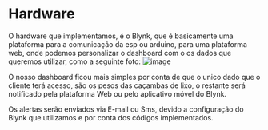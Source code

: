 # Hardware

O hardware que implementamos, é o Blynk, que é basicamente uma plataforma para a comunicação da esp ou arduino, para uma plataforma web, onde podemos personalizar o dashboard com o os dados que queremos utilizar, como a seguinte foto:
![image](https://github.com/user-attachments/assets/6f93e457-7c96-48a1-9da6-d6eeb574e13e)

O nosso dashboard ficou mais simples por conta de que o unico dado que o cliente terá acesso, são os pesos das caçambas de lixo, o restante será notificado pela plataforma Web ou pelo aplicativo móvel do Blynk.

Os alertas serão enviados via E-mail ou Sms, devido a configuração do Blynk que utilizamos e por conta dos códigos implementados.
```cpp

```
